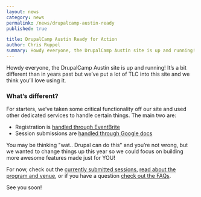 ```yaml
---
layout: news
category: news
permalink: /news/drupalcamp-austin-ready
published: true

title: DrupalCamp Austin Ready for Action
author: Chris Ruppel
summary: Howdy everyone, the DrupalCamp Austin site is up and running! It’s a bit different than in years past but we’ve put a lot of TLC into this site and we think you’ll love using it.
---
```


Howdy everyone, the DrupalCamp Austin site is up and running! It’s a bit different than in years past but we’ve put a lot of TLC into this site and we think you’ll love using it.

### What’s different?

For starters, we’ve taken some critical functionality off our site and used other dedicated services to handle certain things. The main two are:

* Registration is [handled through EventBrite](http://drupalcampaustin.eventbrite.com/)
* Session submissions are [handled through Google docs](http://bit.ly/drupalatx-speak)

You may be thinking "wat.. Drupal can do this" and you’re not wrong, but we wanted to change things up this year so we could focus on building more awesome features made just for YOU!

For now, check out the [currently submitted sessions](/sessions), [read about the program and venue](/about), or if you have a question [check out the FAQs](/faq).

See you soon!
